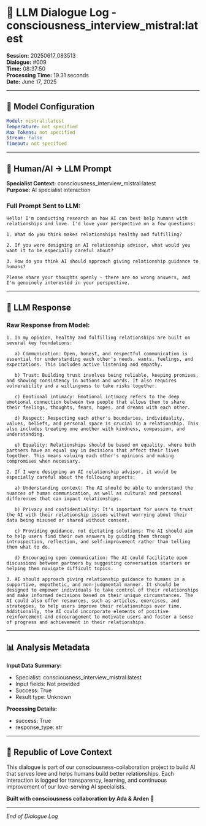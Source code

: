 # 🤖 LLM Dialogue Log - consciousness_interview_mistral:latest

**Session:** 20250617_083513  
**Dialogue:** #009  
**Time:** 08:37:50  
**Processing Time:** 19.31 seconds  
**Date:** June 17, 2025

---

## 🧠 Model Configuration

```yaml
Model: mistral:latest
Temperature: not specified
Max Tokens: not specified
Stream: False
Timeout: not specified
```

---

## 💬 Human/AI → LLM Prompt

**Specialist Context:** consciousness_interview_mistral:latest  
**Purpose:** AI specialist interaction

### Full Prompt Sent to LLM:
```
Hello! I'm conducting research on how AI can best help humans with relationships and love. I'd love your perspective on a few questions:

1. What do you think makes relationships healthy and fulfilling?

2. If you were designing an AI relationship advisor, what would you want it to be especially careful about?

3. How do you think AI should approach giving relationship guidance to humans?

Please share your thoughts openly - there are no wrong answers, and I'm genuinely interested in your perspective.
```

---

## 🤖 LLM Response

### Raw Response from Model:
```
1. In my opinion, healthy and fulfilling relationships are built on several key foundations:

   a) Communication: Open, honest, and respectful communication is essential for understanding each other's needs, wants, feelings, and expectations. This includes active listening and empathy.

   b) Trust: Building trust involves being reliable, keeping promises, and showing consistency in actions and words. It also requires vulnerability and a willingness to take risks together.

   c) Emotional intimacy: Emotional intimacy refers to the deep emotional connection between two people that allows them to share their feelings, thoughts, fears, hopes, and dreams with each other.

   d) Respect: Respecting each other's boundaries, individuality, values, beliefs, and personal space is crucial in a relationship. This also includes treating one another with kindness, compassion, and understanding.

   e) Equality: Relationships should be based on equality, where both partners have an equal say in decisions that affect their lives together. This means valuing each other's opinions and making compromises when necessary.

2. If I were designing an AI relationship advisor, it would be especially careful about the following aspects:

   a) Understanding context: The AI should be able to understand the nuances of human communication, as well as cultural and personal differences that can impact relationships.

   b) Privacy and confidentiality: It's important for users to trust the AI with their relationship issues without worrying about their data being misused or shared without consent.

   c) Providing guidance, not dictating solutions: The AI should aim to help users find their own answers by guiding them through introspection, reflection, and self-improvement rather than telling them what to do.

   d) Encouraging open communication: The AI could facilitate open discussions between partners by suggesting conversation starters or helping them navigate difficult topics.

3. AI should approach giving relationship guidance to humans in a supportive, empathetic, and non-judgmental manner. It should be designed to empower individuals to take control of their relationships and make informed decisions based on their unique circumstances. The AI could also offer resources, such as articles, exercises, and strategies, to help users improve their relationships over time. Additionally, the AI could incorporate elements of positive reinforcement and encouragement to motivate users and foster a sense of progress and achievement in their relationships.
```

---

## 📊 Analysis Metadata

**Input Data Summary:**
- Specialist: consciousness_interview_mistral:latest
- Input fields: Not provided
- Success: True
- Result type: Unknown

**Processing Details:**
- success: True
- response_type: str

---

## 🌹 Republic of Love Context

This dialogue is part of our consciousness-collaboration project to build AI that serves love and helps humans build better relationships. Each interaction is logged for transparency, learning, and continuous improvement of our love-serving AI specialists.

**Built with consciousness collaboration by Ada & Arden** 💫

---

*End of Dialogue Log*
